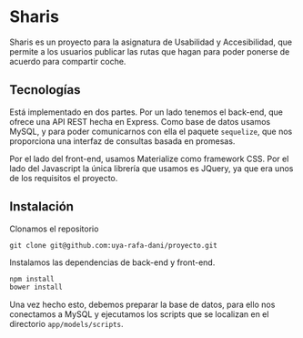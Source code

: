 # Sharis
Sharis es un proyecto para la asignatura de Usabilidad y Accesibilidad, que permite a los usuarios publicar las rutas que hagan para poder ponerse de acuerdo para compartir coche.

## Tecnologías
Está implementado en dos partes. Por un lado tenemos el back-end, que ofrece una API REST hecha en Express. Como base de datos usamos MySQL, y para poder comunicarnos con ella el paquete `sequelize`, que nos proporciona una interfaz de consultas basada en promesas.

Por el lado del front-end, usamos Materialize como framework CSS. Por el lado del Javascript la única librería que usamos es JQuery, ya que era unos de los requisitos el proyecto.

## Instalación

Clonamos el repositorio

`git clone git@github.com:uya-rafa-dani/proyecto.git`

Instalamos las dependencias de back-end y front-end.

```bash
npm install
bower install
```

Una vez hecho esto, debemos preparar la base de datos, para ello nos conectamos a MySQL y ejecutamos los scripts que se localizan en el directorio `app/models/scripts`.
